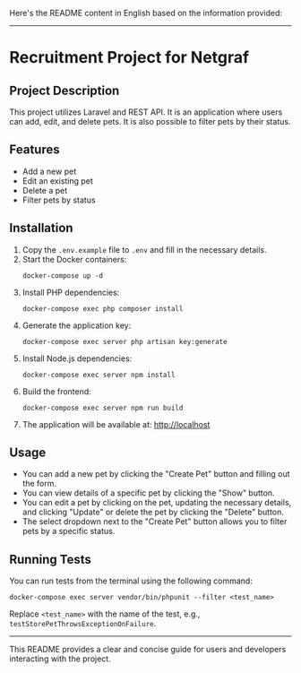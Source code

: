 Here's the README content in English based on the information provided:

---

# Recruitment Project for Netgraf

## Project Description

This project utilizes Laravel and REST API. It is an application where users can add, edit, and delete pets. It is also possible to filter pets by their status.

## Features

- Add a new pet
- Edit an existing pet
- Delete a pet
- Filter pets by status

## Installation

1. Copy the `.env.example` file to `.env` and fill in the necessary details.
2. Start the Docker containers:
    ```
    docker-compose up -d
    ```
3. Install PHP dependencies:
    ```
    docker-compose exec php composer install
    ```
4. Generate the application key:
    ```
    docker-compose exec server php artisan key:generate
    ```
5. Install Node.js dependencies:
    ```
    docker-compose exec server npm install
    ```
6. Build the frontend:
    ```
    docker-compose exec server npm run build
    ```
7. The application will be available at: [http://localhost](http://localhost)

## Usage

- You can add a new pet by clicking the "Create Pet" button and filling out the form.
- You can view details of a specific pet by clicking the "Show" button.
- You can edit a pet by clicking on the pet, updating the necessary details, and clicking "Update" or delete the pet by clicking the "Delete" button.
- The select dropdown next to the "Create Pet" button allows you to filter pets by a specific status.

## Running Tests

You can run tests from the terminal using the following command:
```
docker-compose exec server vendor/bin/phpunit --filter <test_name>
```
Replace `<test_name>` with the name of the test, e.g., `testStorePetThrowsExceptionOnFailure`.

---

This README provides a clear and concise guide for users and developers interacting with the project.

